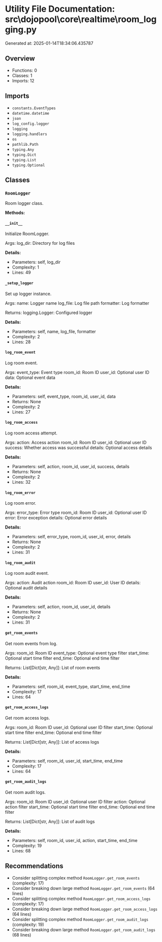 # Utility File Documentation: src\dojopool\core\realtime\room_logging.py

Generated at: 2025-01-14T18:34:06.435787

## Overview

- Functions: 0
- Classes: 1
- Imports: 12

## Imports

- `constants.EventTypes`
- `datetime.datetime`
- `json`
- `log_config.logger`
- `logging`
- `logging.handlers`
- `os`
- `pathlib.Path`
- `typing.Any`
- `typing.Dict`
- `typing.List`
- `typing.Optional`

## Classes

### `RoomLogger`

Room logger class.

**Methods:**

#### `__init__`

Initialize RoomLogger.

Args:
    log_dir: Directory for log files

**Details:**
- Parameters: self, log_dir
- Complexity: 1
- Lines: 49

#### `_setup_logger`

Set up logger instance.

Args:
    name: Logger name
    log_file: Log file path
    formatter: Log formatter
    
Returns:
    logging.Logger: Configured logger

**Details:**
- Parameters: self, name, log_file, formatter
- Complexity: 2
- Lines: 28

#### `log_room_event`

Log room event.

Args:
    event_type: Event type
    room_id: Room ID
    user_id: Optional user ID
    data: Optional event data

**Details:**
- Parameters: self, event_type, room_id, user_id, data
- Returns: None
- Complexity: 2
- Lines: 27

#### `log_room_access`

Log room access attempt.

Args:
    action: Access action
    room_id: Room ID
    user_id: Optional user ID
    success: Whether access was successful
    details: Optional access details

**Details:**
- Parameters: self, action, room_id, user_id, success, details
- Returns: None
- Complexity: 2
- Lines: 32

#### `log_room_error`

Log room error.

Args:
    error_type: Error type
    room_id: Room ID
    user_id: Optional user ID
    error: Error exception
    details: Optional error details

**Details:**
- Parameters: self, error_type, room_id, user_id, error, details
- Returns: None
- Complexity: 2
- Lines: 31

#### `log_room_audit`

Log room audit event.

Args:
    action: Audit action
    room_id: Room ID
    user_id: User ID
    details: Optional audit details

**Details:**
- Parameters: self, action, room_id, user_id, details
- Returns: None
- Complexity: 2
- Lines: 31

#### `get_room_events`

Get room events from log.

Args:
    room_id: Room ID
    event_type: Optional event type filter
    start_time: Optional start time filter
    end_time: Optional end time filter
    
Returns:
    List[Dict[str, Any]]: List of room events

**Details:**
- Parameters: self, room_id, event_type, start_time, end_time
- Complexity: 17
- Lines: 64

#### `get_room_access_logs`

Get room access logs.

Args:
    room_id: Room ID
    user_id: Optional user ID filter
    start_time: Optional start time filter
    end_time: Optional end time filter
    
Returns:
    List[Dict[str, Any]]: List of access logs

**Details:**
- Parameters: self, room_id, user_id, start_time, end_time
- Complexity: 17
- Lines: 64

#### `get_room_audit_logs`

Get room audit logs.

Args:
    room_id: Room ID
    user_id: Optional user ID filter
    action: Optional action filter
    start_time: Optional start time filter
    end_time: Optional end time filter
    
Returns:
    List[Dict[str, Any]]: List of audit logs

**Details:**
- Parameters: self, room_id, user_id, action, start_time, end_time
- Complexity: 19
- Lines: 68

## Recommendations

- Consider splitting complex method `RoomLogger.get_room_events` (complexity: 17)
- Consider breaking down large method `RoomLogger.get_room_events` (64 lines)
- Consider splitting complex method `RoomLogger.get_room_access_logs` (complexity: 17)
- Consider breaking down large method `RoomLogger.get_room_access_logs` (64 lines)
- Consider splitting complex method `RoomLogger.get_room_audit_logs` (complexity: 19)
- Consider breaking down large method `RoomLogger.get_room_audit_logs` (68 lines)